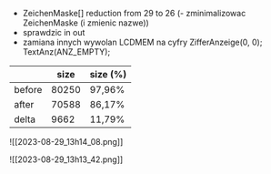 - ZeichenMaske[] reduction from 29 to 26 (- zminimalizowac ZeichenMaske (i zmienic nazwe))
- sprawdzic in out
- zamiana innych wywolan LCDMEM na cyfry
ZifferAnzeige(0, 0);
TextAnz(ANZ_EMPTY);



|        |  size  | size (%)   |
| ------ | ----- | -------- |
| before | 80250 | 97,96%   |
| after  | 70588 | 86,17%   |
| delta  | 9662  | 11,79%   |
 
 ![[2023-08-29_13h14_08.png]]
 
![[2023-08-29_13h13_42.png]]